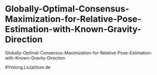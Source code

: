 # Globally-Optimal-Consensus-Maximization-for-Relative-Pose-Estimation-with-Known-Gravity-Direction
Globally-Optimal-Consensus-Maximization-for-Relative-Pose-Estimation-with-Known-Gravity-Direction

#Yinlong.Liu(at)tum.de
